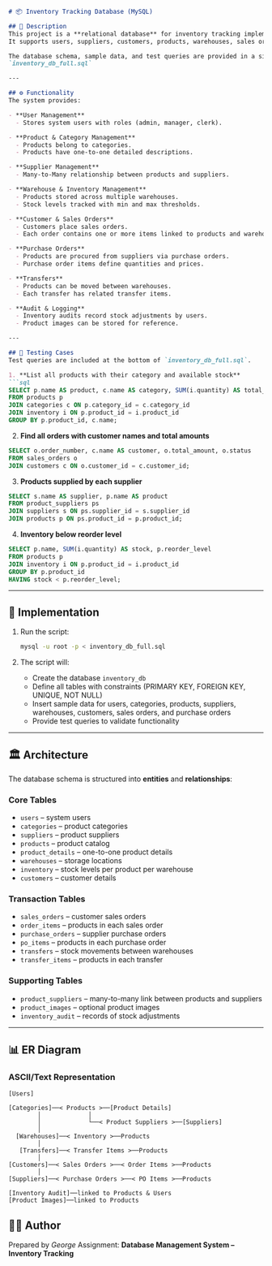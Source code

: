 ````markdown
# 📦 Inventory Tracking Database (MySQL)

## 📌 Description
This project is a **relational database** for inventory tracking implemented in **MySQL**.  
It supports users, suppliers, customers, products, warehouses, sales orders, purchase orders, transfers, and inventory audits.  

The database schema, sample data, and test queries are provided in a single SQL file:  
`inventory_db_full.sql`

---

## ⚙️ Functionality
The system provides:

- **User Management**  
  - Stores system users with roles (admin, manager, clerk).  

- **Product & Category Management**  
  - Products belong to categories.  
  - Products have one-to-one detailed descriptions.  

- **Supplier Management**  
  - Many-to-Many relationship between products and suppliers.  

- **Warehouse & Inventory Management**  
  - Products stored across multiple warehouses.  
  - Stock levels tracked with min and max thresholds.  

- **Customer & Sales Orders**  
  - Customers place sales orders.  
  - Each order contains one or more items linked to products and warehouses.  

- **Purchase Orders**  
  - Products are procured from suppliers via purchase orders.  
  - Purchase order items define quantities and prices.  

- **Transfers**  
  - Products can be moved between warehouses.  
  - Each transfer has related transfer items.  

- **Audit & Logging**  
  - Inventory audits record stock adjustments by users.  
  - Product images can be stored for reference.  

---

## 🧪 Testing Cases
Test queries are included at the bottom of `inventory_db_full.sql`.  

1. **List all products with their category and available stock**
```sql
SELECT p.name AS product, c.name AS category, SUM(i.quantity) AS total_stock
FROM products p
JOIN categories c ON p.category_id = c.category_id
JOIN inventory i ON p.product_id = i.product_id
GROUP BY p.product_id, c.name;
````

2. **Find all orders with customer names and total amounts**

```sql
SELECT o.order_number, c.name AS customer, o.total_amount, o.status
FROM sales_orders o
JOIN customers c ON o.customer_id = c.customer_id;
```

3. **Products supplied by each supplier**

```sql
SELECT s.name AS supplier, p.name AS product
FROM product_suppliers ps
JOIN suppliers s ON ps.supplier_id = s.supplier_id
JOIN products p ON ps.product_id = p.product_id;
```

4. **Inventory below reorder level**

```sql
SELECT p.name, SUM(i.quantity) AS stock, p.reorder_level
FROM products p
JOIN inventory i ON p.product_id = i.product_id
GROUP BY p.product_id
HAVING stock < p.reorder_level;
```

---

## 🚀 Implementation

1. Run the script:

   ```bash
   mysql -u root -p < inventory_db_full.sql
   ```
2. The script will:

   * Create the database `inventory_db`
   * Define all tables with constraints (PRIMARY KEY, FOREIGN KEY, UNIQUE, NOT NULL)
   * Insert sample data for users, categories, products, suppliers, warehouses, customers, sales orders, and purchase orders
   * Provide test queries to validate functionality

---

## 🏛️ Architecture

The database schema is structured into **entities** and **relationships**:

### Core Tables

* `users` – system users
* `categories` – product categories
* `suppliers` – product suppliers
* `products` – product catalog
* `product_details` – one-to-one product details
* `warehouses` – storage locations
* `inventory` – stock levels per product per warehouse
* `customers` – customer details

### Transaction Tables

* `sales_orders` – customer sales orders
* `order_items` – products in each sales order
* `purchase_orders` – supplier purchase orders
* `po_items` – products in each purchase order
* `transfers` – stock movements between warehouses
* `transfer_items` – products in each transfer

### Supporting Tables

* `product_suppliers` – many-to-many link between products and suppliers
* `product_images` – optional product images
* `inventory_audit` – records of stock adjustments

---

## 📊 ER Diagram

### ASCII/Text Representation

```
[Users]

[Categories]──< Products >──[Product Details]
        │             │
        │             └──< Product Suppliers >──[Suppliers]
        │
  [Warehouses]──< Inventory >──Products
        │
   [Transfers]──< Transfer Items >──Products
        │
[Customers]──< Sales Orders >──< Order Items >──Products
        │
[Suppliers]──< Purchase Orders >──< PO Items >──Products

[Inventory Audit]──linked to Products & Users
[Product Images]──linked to Products
```

## 👨‍💻 Author

Prepared by *George*
Assignment: **Database Management System – Inventory Tracking**

```